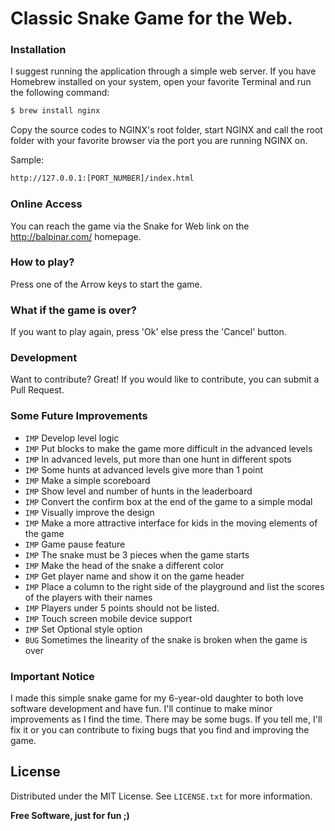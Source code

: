 # Classic Snake Game for the Web.

### Installation
I suggest running the application through a simple web server. If you have Homebrew installed on your system, open your favorite Terminal and run the following command:

```sh
$ brew install nginx
```
Copy the source codes to NGINX's root folder, start NGINX and call the root folder with your favorite browser via the port you are running NGINX on.

Sample:
```sh
http://127.0.0.1:[PORT_NUMBER]/index.html
```
### Online Access
You can reach the game via the Snake for Web link on the http://balpinar.com/ homepage.

### How to play?
Press one of the Arrow keys to start the game.

### What if the game is over?
If you want to play again, press 'Ok' else press the 'Cancel' button.

### Development
Want to contribute? Great! If you would like to contribute, you can submit a Pull Request.

### Some Future Improvements
- `IMP` Develop level logic
- `IMP` Put blocks to make the game more difficult in the advanced levels
- `IMP` In advanced levels, put more than one hunt in different spots
- `IMP` Some hunts at advanced levels give more than 1 point
- `IMP` Make a simple scoreboard
- `IMP` Show level and number of hunts in the leaderboard
- `IMP` Convert the confirm box at the end of the game to a simple modal
- `IMP` Visually improve the design
- `IMP` Make a more attractive interface for kids in the moving elements of the game
- `IMP` Game pause feature
- `IMP` The snake must be 3 pieces when the game starts
- `IMP` Make the head of the snake a different color
- `IMP` Get player name and show it on the game header
- `IMP` Place a column to the right side of the playground and list the scores of the players with their names
- `IMP` Players under 5 points should not be listed.
- `IMP` Touch screen mobile device support
- `IMP` Set Optional style option
- `BUG` Sometimes the linearity of the snake is broken when the game is over

### Important Notice
I made this simple snake game for my 6-year-old daughter to both love software development and have fun. I'll continue to make minor improvements as I find the time. There may be some bugs. If you tell me, I'll fix it or you can contribute to fixing bugs that you find and improving the game.

## License
Distributed under the MIT License. See `LICENSE.txt` for more information.

**Free Software, just for fun ;)**
